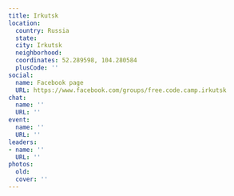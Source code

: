 ```yaml
---
title: Irkutsk
location:
  country: Russia
  state: 
  city: Irkutsk
  neighborhood: 
  coordinates: 52.289598, 104.280584
  plusCode: ''
social:
  name: Facebook page
  URL: https://www.facebook.com/groups/free.code.camp.irkutsk
chat:
  name: ''
  URL: ''
event:
  name: ''
  URL: ''
leaders:
- name: ''
  URL: ''
photos:
  old: 
  cover: ''
---
```

